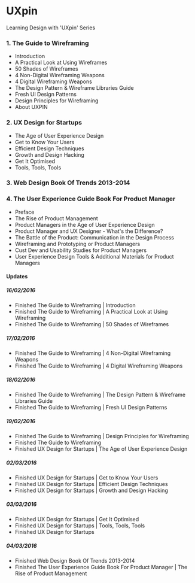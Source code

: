 # UXpin
Learning Design with 'UXpin' Series

### 1. The Guide to Wireframing
- Introduction
- A Practical Look at Using Wireframes
- 50 Shades of Wireframes
- 4 Non-Digital Wireframing Weapons
- 4 Digital Wireframing Weapons
- The Design Pattern & Wireframe Libraries Guide
- Fresh UI Design Patterns
- Design Principles for Wireframing
- About UXPIN

### 2. UX Design for Startups
- The Age of User Experience Design
- Get to Know Your Users
- Efficient Design Techniques
- Growth and Design Hacking
- Get It Optimised
- Tools, Tools, Tools

### 3. Web Design Book Of Trends 2013-2014

### 4. The User Experience Guide Book For Product Manager
- Preface
- The Rise of Product Management
- Product Managers in the Age of User Experience Design
- Product Manager and UX Designer - What's the Difference?
- The Battle of the Product: Communication in the Design Process
- Wireframing and Prototyping or Product Managers
- Cust Dev and Usability Studies for Product Managers
- User Experience Design Tools & Additional Materials for Product Managers


#### Updates
##### 16/02/2016
- Finished The Guide to Wireframing | Introduction
- Finished The Guide to Wireframing | A Practical Look at Using Wireframing
- Finished The Guide to Wireframing | 50 Shades of Wireframes

##### 17/02/2016
- Finished The Guide to Wireframing | 4 Non-Digital Wireframing Weapons
- Finished The Guide to Wireframing | 4 Digital Wireframing Weapons

##### 18/02/2016
- Finished The Guide to Wireframing | The Design Pattern & Wireframe Libraries Guide
- Finished The Guide to Wireframing | Fresh UI Design Patterns

##### 19/02/2016
- Finished The Guide to Wireframing | Design Principles for Wireframing
- Finished The Guide to Wireframing
- Finished UX Design for Startups | The Age of User Experience Design

##### 02/03/2016
- Finished UX Design for Startups | Get to Know Your Users
- Finished UX Design for Startups | Efficient Design Techniques
- Finished UX Design for Startups | Growth and Design Hacking

##### 03/03/2016
- Finished UX Design for Startups | Get It Optimised
- Finished UX Design for Startups | Tools, Tools, Tools
- Finished UX Design for Startups

##### 04/03/2016
- Finished Web Design Book Of Trends 2013-2014
- Finished The User Experience Guide Book For Product Manager | The Rise of Product Management

